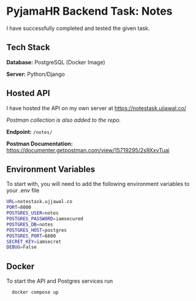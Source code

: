 
# PyjamaHR Backend Task: Notes

I have successfully completed and tested the given task.




## Tech Stack

**Database:** PostgreSQL (Docker Image)

**Server:** Python/Django




## Hosted API

I have hosted the API on my own server at https://notestask.ujjawal.co/

*Postman collection is also added to the repo.*

**Endpoint:** `/notes/`

**Postman Documentation:** https://documenter.getpostman.com/view/15719295/2s9XxvTuai
## Environment Variables

To start with, you will need to add the following environment variables to your .env file

```bash
URL=notestask.ujjawal.co
PORT=8000
POSTGRES_USER=notes
POSTGRES_PASSWORD=iamsecured
POSTGRES_DB=notes
POSTGRES_HOST=postgres
POSTGRES_PORT=6600
SECRET_KEY=iamsecret
DEBUG=False
```

## Docker

To start the API and Postgres services run

```bash
  docker compose up
```

